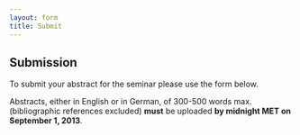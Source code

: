 ```yaml
---
layout: form
title: Submit
---
```


## Submission

To submit your abstract for the seminar please use the form below.

Abstracts, either in English or in German, of 300-500 words max. (bibliographic references excluded) **must** be uploaded **by midnight MET on September 1, 2013**.